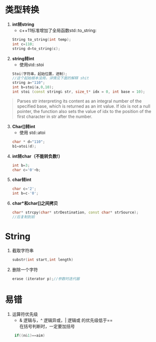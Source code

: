 # 类型转换
1.  **int转string**
	- c++11标准增加了全局函数std::to_string:
    ```c++
    String to_string(int temp);
    int c=110;
    string d=to_string(c);
    ```
2. **string转int**
	- 使用std::stoi
    ```c++
    Stoi(字符串，起始位置，进制);
    //这个起始根本没用，详情见下面的解释 shit
	string a="110";
	int b=stoi(a,0,10);
	int stoi (const string& str, size_t* idx = 0, int base = 10);
    ```
>	Parses str interpreting its content as an integral number of the specified base, which is returned as an int value.
>	If idx is not a null pointer, the function also sets the value of idx to the position of the first character in str after the number.
3. **Char[]转int**
	- 使用 std::atoi
	```c++
    char * d="110";
	b1=atoi(d);
    ```
4. **int转char（不能转负数!）**
	```C++
    int b=3;
	char c='0'+b;
    ```
5. **char转int**
    ```c++
	char c='2';
	int b=c-'0';
    ```
6. **char*和char[]之间拷贝**
    ```C++
    char* strcpy(char* strDestination, const char* strSource);  
    //后复制到前
    ```
# String
1. 截取字符串 
    ```c++
    substr(int start,int length)  
    ```  
2. 删除一个字符
    ```c++
    erase (iterator p);//参数时迭代器
    ```
# 易错
1. 运算符优先级
    - & 逻辑与，^ 逻辑异或，| 逻辑或 的优先级低于==  
	在括号判断时，一定要加括号
    ```c++
	 if((n&1)==aim)
    ```
    
